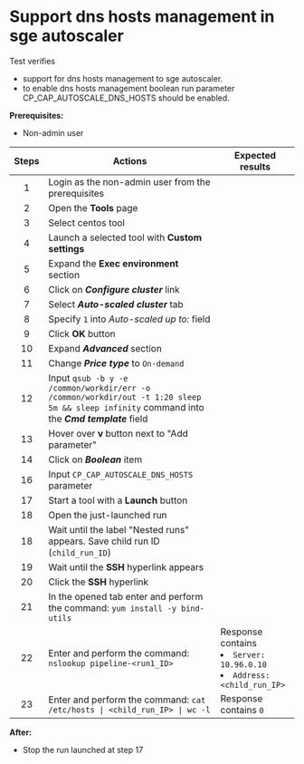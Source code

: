 # Support dns hosts management in sge autoscaler

Test verifies 
- support for dns hosts management to sge autoscaler.
- to enable dns hosts management boolean run parameter CP_CAP_AUTOSCALE_DNS_HOSTS should be enabled.

**Prerequisites:**
- Non-admin user

| Steps | Actions | Expected results |
|:---:|---|---|
| 1 | Login as the non-admin user from the prerequisites | |
| 2 | Open the **Tools** page | |
| 3 | Select centos tool | |
| 4 | Launch a selected tool with **Custom settings** | |
| 5 | Expand the **Exec environment** section | |
| 6 | Click on ***Configure cluster*** link | |
| 7 | Select ***Auto-scaled cluster*** tab | |
| 8 | Specify `1` into *Auto-scaled up to:* field | |
| 9 | Click **OK** button | |
| 10 | Expand **_Advanced_** section | |
| 11 | Change **_Price type_** to `On-demand` | |
| 12 | Input `qsub -b y -e /common/workdir/err -o /common/workdir/out -t 1:20 sleep 5m && sleep infinity` command into the ***Cmd template*** field | |
| 13 | Hover over **v** button next to "Add parameter" | |
| 14 | Click on ***Boolean*** item | |
| 16 | Input `CP_CAP_AUTOSCALE_DNS_HOSTS` parameter | |
| 17 | Start a tool with a **Launch** button | |
| 18 | Open the just-launched run | |
| 18 | Wait until the label "Nested runs" appears. Save child run ID (`child_run_ID`) |  |
| 19 | Wait until the **SSH** hyperlink appears | |
| 20 | Click the **SSH** hyperlink | |
| 21 | In the opened tab enter and perform the command: `yum install -y bind-utils` | |
| 22 | Enter and perform the command: `nslookup pipeline-<run1_ID>` | Response contains <li> `Server: 10.96.0.10` <li> `Address: <child_run_IP>` |
| 23 | Enter and perform the command: `cat /etc/hosts \| <child_run_IP> \| wc -l` | Response contains `0` | 	

**After:**
- Stop the run launched at step 17
